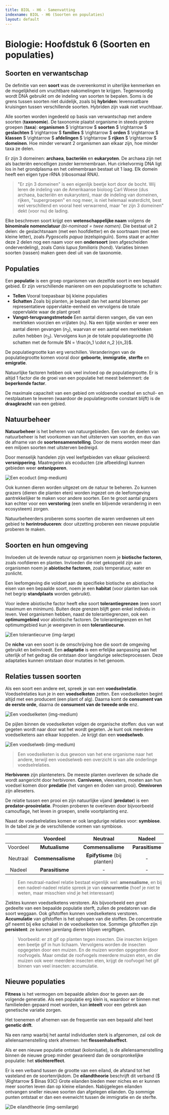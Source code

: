 ```yaml
---
title: BIOL - H6 - Samenvatting
indexname: BIOL - H6 (Soorten en populaties)
layout: default
---
```


# Biologie: Hoofdstuk 6 (Soorten en populaties)

## Soorten en verwantschap

De definitie van een **soort** was de overeenkomst in uiterlijke kenmerken en de mogelijkheid om vruchtbare nakomelingen te krijgen. Tegenwoordig wordt DNA gebruikt om de indeling van soorten te bepalen.
Soms is de grens tussen soorten niet duidelijk, zoals bij **hybriden**: levensvatbare kruisingen tussen verschillende soorten. Hybriden zijn vaak niet vruchtbaar.

Alle soorten worden ingedeeld op basis van verwantschap met andere soorten (**taxonomie**). De taxonomie plaatst organisme in steeds grotere groepen (**taxa**): **organismen** $ \rightarrow $ **soorten** $ \rightarrow $ **geslachten** $ \rightarrow $ **families** $ \rightarrow $ **orden** $ \rightarrow $ **klassen** $ \rightarrow $ **afdelingen** $ \rightarrow $ **rijken** $ \rightarrow $ **domeinen**. Hoe minder verwant 2 organismen aan elkaar zijn, hoe minder taxa ze delen.

Er zijn 3 domeinen: **archaea**, **bacteriën** en **eukaryoten**. De archaea zijn net als bacteriën eencelligen zonder kernmembraan. Hun cirkelvormig DNA ligt los in het grondplasma en het celmembraan bestaat uit 1 laag. Elk domein heeft een eigen type rRNA (ribosomaal RNA).

> "Er zijn 3 domeinen" is een eigenlijk beetje kort door de bocht. Wij leren de indeling van de Amerikaanse bioloog Carl Woese (dus archaea, bacteriën en eukaryoten), maar de indeling van domeinen, rijken, "supergroepen" en nog meer, is niet helemaal waterdicht, best wel verschillend en vooral heel verwarrend, maar "er zijn 3 domeinen" dekt (voor nu) de lading.

Elke beschreven soort krijgt een **wetenschappelijke naam** volgens de **binominale nomenclatuur** *(bi-nominaal = twee namen)*. Die bestaat uit 2 delen: de geslachtsnaam (met een hoofdletter) en de soortnaam (met een kleine letter), zoals *Pygoscelis papua* (ezelspinguïn). Soms staat er achter deze 2 delen nog een naam voor een **ondersoort** (een afgescheiden onderverdeling), zoals *Canis lupus familiaris* (hond). Variaties binnen soorten (rassen) maken geen deel uit van de taxonomie.

## Populaties

Een **populatie** is een groep organismen van dezelfde soort in een bepaald gebied.
Er zijn verschillende manieren om een populatiegrootte te schatten:

- **Tellen**
  Vooral toepasbaar bij kleine populaties
- **Schatten**
  Zoals bij planten, je bepaalt dan het aantal bloemen per representatieve oppervlakte-eenheid en vervolgens de totale oppervlakte waar de plant groeit
- **Vangst-terugvangstmetode**
  Een aantal dieren vangen, die van een merkteken voorzien en vrijlaten ($n_1$). Na een tijdje worden er weer een aantal dieren gevangen ($n_2$), waarvan er een aantal een merkteken zullen hebben ($n_3$). Vervolgens kun je de totale populatiegrootte ($N$) schatten met de formule $N = \frac{n_1 \cdot n_2 }{n_3}$.

De populatiegrootte kan erg verschillen. Veranderingen van de populatiegrootte komen vooral door **geboorte**, **immigratie**, **sterfte** en **emigratie**.

Natuurlijke factoren hebben ook veel invloed op de populatiegrootte. Er is altijd 1 factor die de groei van een populatie het meest belemmert: de **beperkende factor**.

De maximale capaciteit van een gebied om voldoende voedsel en schuil- en nestplaatsen te leveren (waardoor de populatiegrootte constant blijft) is de **draagkracht** van een gebied.

## Natuurbeheer

**Natuurbeheer** is het beheren van natuurgebieden. Een van de doelen van natuurbeheer is het voorkomen van het uitsterven van soorten, en dus van de afname van de **soortensamenstelling**. Door de mens worden meer dan een miljoen soorten met uitsterven bedreigd.

Door menselijk handelen zijn veel leefgebieden van elkaar geïsoleerd: **versnippering**. Maatregelen als ecoducten (zie afbeelding) kunnen gebieden weer **ontsnipperen**.

![Een ecoduct (img-medium)](images/biol_h6_ecoduct.jpg)

Ook kunnen dieren worden uitgezet om de natuur te beheren. Zo kunnen grazers (dieren die planten eten) worden ingezet om de leefomgeving aantrekkelijker te maken voor andere soorten. Een te groot aantal grazers kan echter voor een **verstoring** (een snelle en blijvende verandering in een ecosysteem) zorgen.

Natuurbeheerders proberen soms soorten die waren verdwenen uit een gebied te **herintroduceren**: door uitzetting proberen een nieuwe populatie proberen te maken.

## Soorten en hun omgeving

Invloeden uit de levende natuur op organismen noem je **biotische factoren**, zoals roofdieren en planten. Invloeden die niet gekoppeld zijn aan organismen noem je **abiotische factoren**, zoals temperatuur, water en zonlicht.

Een leefomgeving die voldoet aan de specifieke biotische en abiotische eisen van een bepaalde soort, noem je een **habitat** (voor planten kan ook het begrip **standplaats** worden gebruikt).

Voor iedere abiotische factor heeft elke soort **tolerantiegrenzen** (een soort maximum en minimum). Buiten deze grenzen blijft geen enkel individu in leven. Veel organismen hebben, naast de tolerantiegrenzen, ook een **optimumgebied** voor abiotische factoren.
De tolerantiegrenzen en het optimumgebied kun je weergeven in een **tolerantiecurve**.

![Een tolerantiecurve (img-large)](images/biol_h6_tolerantiecurve.jpg)

De **niche** van een soort is de omschrijving hoe die soort de omgeving gebruikt en beïnvloedt.
Een **adaptatie** is een erfelijke aanpassing aan het uiterlijk of het gedrag die ontstaan door langdurige selectieprocessen. Deze adaptaties kunnen ontstaan door mutaties in het genoom.

## Relaties tussen soorten

Als een soort een andere eet, spreek je van een **voedselrelatie**. Voedselrelaties kun je in een **voedselketen** zetten. Een voedselketen begint altijd met een producent (een plant of alg). Daarna komt de **consument van de eerste orde**, daarna de **consument van de tweede orde** enz.

![Een voedselketen (img-medium)](images/biol_h6_voedselketen.jpg)

De pijlen binnen de voedselketen volgen de organische stoffen: dus van wat gegeten wordt naar door wat het wordt gegeten.
Je kunt ook meerdere voedselketens aan elkaar koppelen. Je krijgt dan een **voedselweb**.

![Een voedselweb (img-medium)](images/biol_h6_voedselweb.jpg)

> Een voedselketen is dus gewoon van het ene organisme naar het andere, terwijl een voedselweb een overzicht is van alle onderlinge voedselrelaties.

**Herbivoren** zijn planteneters. De meeste planten overleven de schade die wordt aangericht door herbivoren. **Carnivoren**, vleeseters, moeten aan hun voedsel komen door **predatie** (het vangen en doden van prooi). **Omnivoren** zijn alleseters.

De relatie tussen een prooi en zijn natuurlijke vijand (**predator**) is een **predator-prooirelatie**. Prooien proberen te overleven door bijvoorbeeld camouflage, het leven in groepen, snelle voortplanting enz.

Naast de voedselrelaties komen er ook langdurige relaties voor: **symbiose**. In de tabel zie je de verschillende vormen van symbiose.

|          | Voordeel          | Neutraal                     | Nadeel          |
|:--------:|:-----------------:|:----------------------------:|:---------------:|
| Voordeel | **Mutualisme**    | **Commensalisme**            | **Parasitisme** |
| Neutraal | **Commensalisme** | **Epifytisme** (bij planten) | -               |
| Nadeel   | **Parasitisme**   | -                            | -               |

> Een neutraal-nadeel relatie bestaat eigenlijk wel: **amensalisme**, en bij een nadeel-nadeel relatie spreek je van **concurrentie** (hoef je niet te weten, maar misschien vind je het interessant)

Ziektes kunnen voedselketens verstoren. Als bijvoorbeeld een groot gedeelte van een bepaalde populatie sterft, zullen de predatoren van die soort weggaan. Ook gifstoffen kunnen voedselketens verstoren. **Accumulatie** van gifstoffen is het ophopen van die stoffen. De concentratie gif neemt bij elke schakel in de voedselketen toe. Sommige gifstoffen zijn **persistent**: ze kunnen jarenlang dieren blijven vergiftigen.

> Voorbeeld: er zit gif op planten tegen insecten. Die insecten krijgen een beetje gif in hun lichaam. Vervolgens worden de insecten opgegeten door een muizen. En de muizen worden opgegeten door roofvogels. Maar omdat de roofvogels meerdere muizen eten, en die muizen ook weer meerdere insecten eten, krijgt de roofvogel het gif binnen van veel insecten: accumulatie.

## Nieuwe populaties

**Fitness** is het vermogen om bepaalde allelen door te geven aan de volgende generatie. Als een populatie erg klein is, waardoor er binnen met familieleden gepaard moet worden, kan **inteelt** voor een gebrek aan genetische variatie zorgen.

Het toenemen of afnemen van de frequentie van een bepaald allel heet **genetic drift**.

Na een ramp waarbij het aantal individuelen sterk is afgenomen, zal ook de allelensamenstelling sterk afnemen: het **flessenhalseffect**.

Als er een nieuwe populatie ontstaat (kolonisatie), is de allelensamenstelling binnen de nieuwe groep minder gevarieerd dan de oorspronkelijke populatie: het **stichtereffect**.

Er is een verband tussen de grootte van een eiland, de afstand tot het vasteland en de soortenrijkdom. De **eilandtheorie** beschrijft dit verband ($ \Rightarrow $ Binas 93C) Grote eilanden bieden meer niches en er kunnen meer soorten leven dan op kleine eilanden. Nabijgelegen eilanden ontvangen sneller nieuwe soorten dan afgelegen eilanden.
Op sommige punten ontstaat er dan een evenwicht tussen de immigratie en de sterfte.

![De eilandtheorie (img-semilarge)](images/biol_h6_eiland.jpg)
